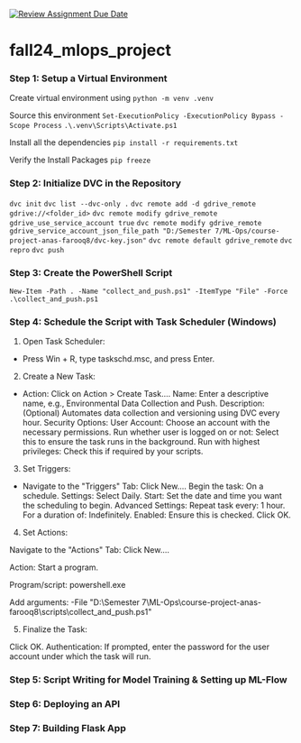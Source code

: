 [![Review Assignment Due Date](https://classroom.github.com/assets/deadline-readme-button-22041afd0340ce965d47ae6ef1cefeee28c7c493a6346c4f15d667ab976d596c.svg)](https://classroom.github.com/a/h2zn46__)

# fall24_mlops_project

### Step 1: Setup a Virtual Environment

Create virtual environment using
`python -m venv .venv`

Source this environment
`Set-ExecutionPolicy -ExecutionPolicy Bypass -Scope Process`
`.\.venv\Scripts\Activate.ps1`

Install all the dependencies
`pip install -r requirements.txt`

Verify the Install Packages
`pip freeze`

### Step 2: Initialize DVC in the Repository

`dvc init`
`dvc list --dvc-only .`
`dvc remote add -d gdrive_remote gdrive://<folder_id>`
`dvc remote modify gdrive_remote gdrive_use_service_account true`
`dvc remote modify gdrive_remote gdrive_service_account_json_file_path "D:/Semester 7/ML-Ops/course-project-anas-farooq8/dvc-key.json"`
`dvc remote default gdrive_remote`
`dvc repro`
`dvc push`

### Step 3: Create the PowerShell Script

`New-Item -Path . -Name "collect_and_push.ps1" -ItemType "File" -Force`
`.\collect_and_push.ps1`

### Step 4: Schedule the Script with Task Scheduler (Windows)

1. Open Task Scheduler:

- Press Win + R, type taskschd.msc, and press Enter.

2. Create a New Task:

- Action: Click on Action > Create Task....
  Name: Enter a descriptive name, e.g., Environmental Data Collection and Push.
  Description: (Optional) Automates data collection and versioning using DVC every hour.
  Security Options:
  User Account: Choose an account with the necessary permissions.
  Run whether user is logged on or not: Select this to ensure the task runs in the background.
  Run with highest privileges: Check this if required by your scripts.

3. Set Triggers:

- Navigate to the "Triggers" Tab:
  Click New....
  Begin the task: On a schedule.
  Settings: Select Daily.
  Start: Set the date and time you want the scheduling to begin.
  Advanced Settings:
  Repeat task every: 1 hour.
  For a duration of: Indefinitely.
  Enabled: Ensure this is checked.
  Click OK.

4. Set Actions:

Navigate to the "Actions" Tab:
Click New....

Action: Start a program.

Program/script: powershell.exe

Add arguments:
-File "D:\Semester 7\ML-Ops\course-project-anas-farooq8\scripts\collect_and_push.ps1"

5. Finalize the Task:

Click OK.
Authentication: If prompted, enter the password for the user account under which the task will run.

### Step 5: Script Writing for Model Training & Setting up ML-Flow

### Step 6: Deploying an API

### Step 7: Building Flask App
